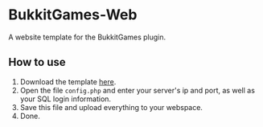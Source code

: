BukkitGames-Web
===============

A website template for the BukkitGames plugin.

## How to use

1. Download the template [here](https://github.com/ftbastler/BukkitGames-Web/archive/master.zip).
3. Open the file `config.php` and enter your server's ip and port, as well as your SQL login information.
4. Save this file and upload everything to your webspace.
5. Done.
